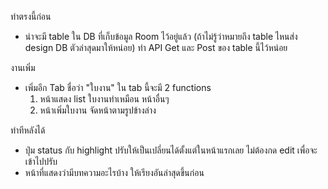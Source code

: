 ทำตรงนี้ก่อน
- น่าจะมี table ใน DB ที่เก็บข้อมูล Room ไว้อยู่แล้ว (ถ้าไม่รู้ว่าหมายถึง table ไหนส่ง design DB ตัวล่าสุดมาให้หน่อย) ทำ API Get และ Post ของ table นี้ไว้หน่อย

งานเพิ่ม
- เพิ่มอีก Tab ชื่อว่า "ใบงาน" ใน tab นี้จะมี 2 functions 
  1. หน้าแสดง list ใบงานทำเหมือน หน้าอื่นๆ
  2. หน้าเพิ่มใบงาน จัดหน้าตามรูปข้างล่าง

ทำทีหลังได้
- ปุ่ม status กับ highlight ปรับให้เป็นเปลี่ยนได้ตั้งแต่ในหน้าแรกเลย ไม่ต้องกด edit เพื่อจะเข้าไปปรับ
- หน้าที่แสดงว่ามีบทความอะไรบ้าง ให้เรียงอันล่าสุดขึ้นก่อน
